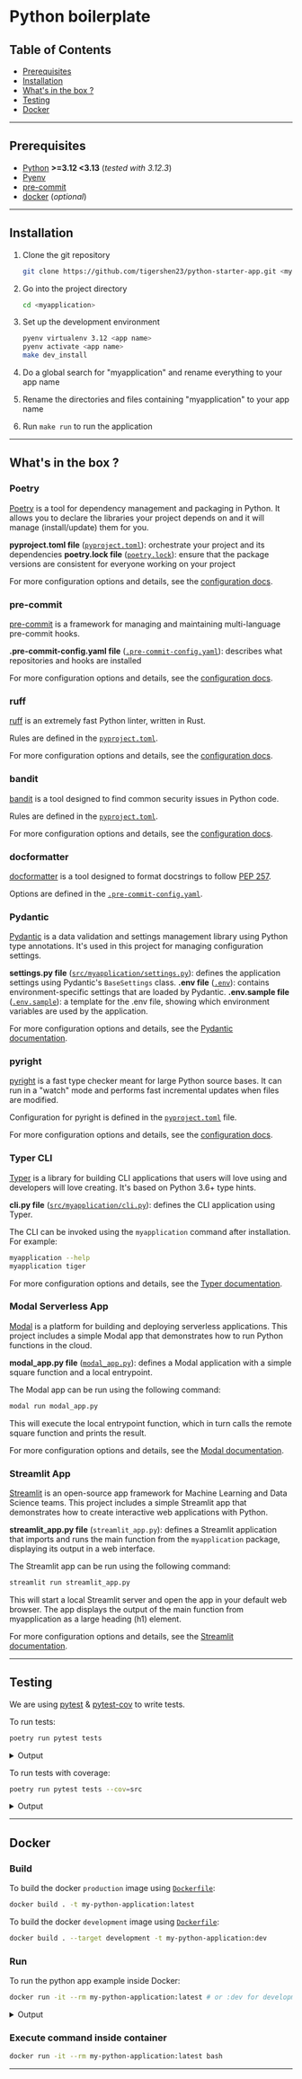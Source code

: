 # Python boilerplate

## Table of Contents

- [Prerequisites](#prerequisites)
- [Installation](#installation)
- [What's in the box ?](#whats-in-the-box-)
- [Testing](#testing)
- [Docker](#docker)

---

## Prerequisites

- [Python](https://www.python.org/downloads/) **>=3.12 <3.13** (_tested with 3.12.3_)
- [Pyenv](https://github.com/pyenv/pyenv)
- [pre-commit](https://pre-commit.com/#install)
- [docker](https://docs.docker.com/get-docker/) (_optional_)

---

## Installation

1. Clone the git repository

   ```bash
   git clone https://github.com/tigershen23/python-starter-app.git <myapplication>
   ```

2. Go into the project directory

   ```bash
   cd <myapplication>
   ```

3. Set up the development environment

   ```bash
   pyenv virtualenv 3.12 <app name>
   pyenv activate <app name>
   make dev_install
   ```

4. Do a global search for "myapplication" and rename everything to your app name

5. Rename the directories and files containing "myapplication" to your app name

6. Run `make run` to run the application

---

## What's in the box ?

### Poetry

[Poetry](https://python-poetry.org/) is a tool for dependency management and packaging in Python. It allows you to
declare the libraries your project depends on and it will manage (install/update) them for you.

**pyproject.toml file** ([`pyproject.toml`](pyproject.toml)): orchestrate your project and its dependencies
**poetry.lock file** ([`poetry.lock`](poetry.lock)): ensure that the package versions are consistent for everyone
working on your project

For more configuration options and details, see the [configuration docs](https://python-poetry.org/docs/).

### pre-commit

[pre-commit](https://pre-commit.com/) is a framework for managing and maintaining multi-language pre-commit hooks.

**.pre-commit-config.yaml file** ([`.pre-commit-config.yaml`](.pre-commit-config.yaml)): describes what repositories and
hooks are installed

For more configuration options and details, see the [configuration docs](https://pre-commit.com/).

### ruff

[ruff](https://github.com/charliermarsh/ruff) is an extremely fast Python linter, written in Rust.

Rules are defined in the [`pyproject.toml`](pyproject.toml).

For more configuration options and details, see the [configuration docs](https://github.com/charliermarsh/ruff#configuration).

### bandit

[bandit](https://bandit.readthedocs.io/) is a tool designed to find common security issues in Python code.

Rules are defined in the [`pyproject.toml`](pyproject.toml).

For more configuration options and details, see the [configuration docs](https://bandit.readthedocs.io/).

### docformatter

[docformatter](https://github.com/PyCQA/docformatter) is a tool designed to format docstrings to
follow [PEP 257](https://peps.python.org/pep-0257/).

Options are defined in the [`.pre-commit-config.yaml`](.pre-commit-config.yaml).

### Pydantic

[Pydantic](https://docs.pydantic.dev/) is a data validation and settings management library using Python type annotations. It's used in this project for managing configuration settings.

**settings.py file** ([`src/myapplication/settings.py`](src/myapplication/settings.py)): defines the application settings using Pydantic's `BaseSettings` class.
**.env file** ([`.env`](.env)): contains environment-specific settings that are loaded by Pydantic.
**.env.sample file** ([`.env.sample`](.env.sample)): a template for the .env file, showing which environment variables are used by the application.

For more configuration options and details, see the [Pydantic documentation](https://docs.pydantic.dev/).

### pyright

[pyright](https://github.com/microsoft/pyright) is a fast type checker meant for large Python source bases. It can run in a "watch" mode and performs fast incremental updates when files are modified.

Configuration for pyright is defined in the [`pyproject.toml`](pyproject.toml) file.

For more configuration options and details, see the [configuration docs](https://github.com/microsoft/pyright#configuration).

### Typer CLI

[Typer](https://typer.tiangolo.com/) is a library for building CLI applications that users will love using and developers will love creating. It's based on Python 3.6+ type hints.

**cli.py file** ([`src/myapplication/cli.py`](src/myapplication/cli.py)): defines the CLI application using Typer.

The CLI can be invoked using the `myapplication` command after installation. For example:

```bash
myapplication --help
myapplication tiger
```

For more configuration options and details, see the [Typer documentation](https://typer.tiangolo.com/).

### Modal Serverless App

[Modal](https://modal.com/) is a platform for building and deploying serverless applications. This project includes a simple Modal app that demonstrates how to run Python functions in the cloud.

**modal_app.py file** ([`modal_app.py`](modal_app.py)): defines a Modal application with a simple square function and a local entrypoint.

The Modal app can be run using the following command:

```bash
modal run modal_app.py
```

This will execute the local entrypoint function, which in turn calls the remote square function and prints the result.

For more configuration options and details, see the [Modal documentation](https://modal.com/docs).

### Streamlit App

[Streamlit](https://streamlit.io/) is an open-source app framework for Machine Learning and Data Science teams. This project includes a simple Streamlit app that demonstrates how to create interactive web applications with Python.

**streamlit_app.py file** (`streamlit_app.py`): defines a Streamlit application that imports and runs the main function from the `myapplication` package, displaying its output in a web interface.

The Streamlit app can be run using the following command:

```bash
streamlit run streamlit_app.py
```

This will start a local Streamlit server and open the app in your default web browser. The app displays the output of the main function from myapplication as a large heading (h1) element.

For more configuration options and details, see the [Streamlit documentation](https://docs.streamlit.io/).

---

## Testing

We are using [pytest](https://docs.pytest.org/) & [pytest-cov](https://github.com/pytest-dev/pytest-cov) to write tests.

To run tests:

```bash
poetry run pytest tests
```

<details>

<summary>Output</summary>

```text
collected 1 item

tests/test_myapplication.py::test_hello_world PASSED
```

</details>

To run tests with coverage:

```bash
poetry run pytest tests --cov=src
```

<details>

<summary>Output</summary>

```text
collected 1 item

tests/test_myapplication.py::test_hello_world PASSED

---------- coverage: platform linux, python 3.10.4-final-0 -----------
Name                            Stmts   Miss  Cover
---------------------------------------------------
src/myapplication/__init__.py       1      0   100%
src/myapplication/main.py           6      2    67%
---------------------------------------------------
TOTAL                               7      2    71%
```

</details>

---

## Docker

### Build

To build the docker `production` image using [`Dockerfile`](Dockerfile):

```bash
docker build . -t my-python-application:latest
```

To build the docker `development` image using [`Dockerfile`](Dockerfile):

```bash
docker build . --target development -t my-python-application:dev
```

### Run

To run the python app example inside Docker:

```bash
docker run -it --rm my-python-application:latest # or :dev for development
```

<details>

<summary>Output</summary>

```text
Hello World
```

</details>

### Execute command inside container

```bash
docker run -it --rm my-python-application:latest bash
```

---
